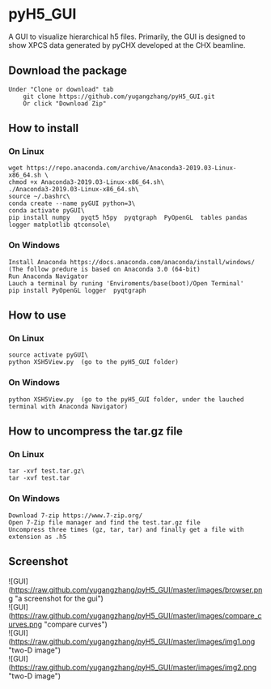 # pyH5_GUI
A GUI to visualize hierarchical h5 files. Primarily, the GUI is designed to show XPCS data generated by pyCHX developed at the CHX beamline.

## Download the package
    Under "Clone or download" tab
        git clone https://github.com/yugangzhang/pyH5_GUI.git  
        Or click "Download Zip"

## How to install
### On Linux
    wget https://repo.anaconda.com/archive/Anaconda3-2019.03-Linux-x86_64.sh \
    chmod +x Anaconda3-2019.03-Linux-x86_64.sh\
    ./Anaconda3-2019.03-Linux-x86_64.sh\
    source ~/.bashrc\
    conda create --name pyGUI python=3\
    conda activate pyGUI\
    pip install numpy   pyqt5 h5py  pyqtgraph  PyOpenGL  tables pandas logger matplotlib qtconsole\    
### On Windows    
    Install Anaconda https://docs.anaconda.com/anaconda/install/windows/ (The follow predure is based on Anaconda 3.0 (64-bit)
    Run Anaconda Navigator
    Lauch a terminal by runing 'Enviroments/base(boot)/Open Terminal'
    pip install PyOpenGL logger  pyqtgraph
## How to use
### On Linux
    source activate pyGUI\
    python XSH5View.py  (go to the pyH5_GUI folder)
### On Windows
    python XSH5View.py  (go to the pyH5_GUI folder, under the lauched terminal with Anaconda Navigator)
## How to uncompress the tar.gz file
### On Linux
    tar -xvf test.tar.gz\
    tar -xvf test.tar
### On Windows
    Download 7-zip https://www.7-zip.org/
    Open 7-Zip file manager and find the test.tar.gz file
    Uncompress three times (gz, tar, tar) and finally get a file with extension as .h5

## Screenshot

![GUI] (https://raw.github.com/yugangzhang/pyH5_GUI/master/images/browser.png "a screenshot for the gui")\
![GUI] (https://raw.github.com/yugangzhang/pyH5_GUI/master/images/compare_curves.png "compare curves")\
![GUI] (https://raw.github.com/yugangzhang/pyH5_GUI/master/images/img1.png "two-D image")\
![GUI] (https://raw.github.com/yugangzhang/pyH5_GUI/master/images/img2.png "two-D image") 
